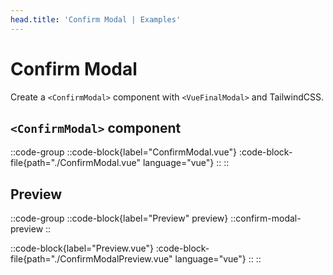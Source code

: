 ```yaml
---
head.title: 'Confirm Modal | Examples'
---
```


# Confirm Modal

Create a `<ConfirmModal>` component with `<VueFinalModal>` and TailwindCSS.

## `<ConfirmModal>` component

::code-group
  ::code-block{label="ConfirmModal.vue"}
    :code-block-file{path="./ConfirmModal.vue" language="vue"}
  ::
::

## Preview

::code-group
  ::code-block{label="Preview" preview}
    ::confirm-modal-preview
  ::

  ::code-block{label="Preview.vue"}
    :code-block-file{path="./ConfirmModalPreview.vue" language="vue"}
  ::
::
